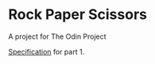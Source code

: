 # Rock Paper Scissors
A project for The Odin Project

[Specification](https://www.theodinproject.com/lessons/foundations-rock-paper-scissors#assignment) for part 1.
